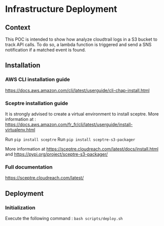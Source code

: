 # Infrastructure Deployment

## Context

This POC is intended to show how analyze cloudtrail logs in a S3 bucket to track API calls.
To do so, a lambda function is triggered and send a SNS notification if a matched event is found.

## Installation

### AWS CLI installation guide

https://docs.aws.amazon.com/cli/latest/userguide/cli-chap-install.html

### Sceptre installation guide

It is strongly advised to create a virtual environment to install sceptre.
More information at : https://docs.aws.amazon.com/fr_fr/cli/latest/userguide/install-virtualenv.html

Run `pip install sceptre`
Run `pip install sceptre-s3-packager`

More information at https://sceptre.cloudreach.com/latest/docs/install.html and https://pypi.org/project/sceptre-s3-packager/

### Full documentation

https://sceptre.cloudreach.com/latest/

## Deployment

### Initialization

Execute the following command : `bash scripts/deploy.sh`